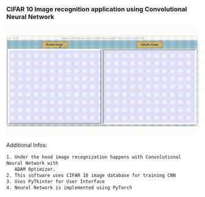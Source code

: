 ### CIFAR 10 Image recognition application using Convolutional Neural Network

![alt text](demo.gif)

Additional Infos:

    1. Under the hood image recognization happens with Convolutional Neural Network with 
       ADAM Optimizer.
    2. This software uses CIFAR 10 image database for training CNN
    3. Uses PyTkinter for User Interface
    4. Neural Network is implemented using PyTorch

